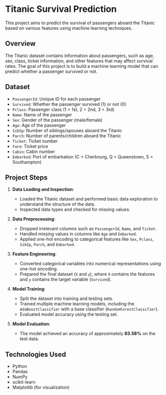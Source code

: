 # Titanic Survival Prediction

This project aims to predict the survival of passengers aboard the Titanic based on various features using machine learning techniques.

## Overview

The Titanic dataset contains information about passengers, such as age, sex, class, ticket information, and other features that may affect survival rates. The goal of this project is to build a machine learning model that can predict whether a passenger survived or not.

## Dataset
- `PassengerId`: Unique ID for each passenger
- `Survived`: Whether the passenger survived (1) or not (0)
- `Pclass`: Passenger class (1 = 1st, 2 = 2nd, 3 = 3rd)
- `Name`: Name of the passenger
- `Sex`: Gender of the passenger (male/female)
- `Age`: Age of the passenger
- `SibSp`: Number of siblings/spouses aboard the Titanic
- `Parch`: Number of parents/children aboard the Titanic
- `Ticket`: Ticket number
- `Fare`: Ticket price
- `Cabin`: Cabin number
- `Embarked`: Port of embarkation (C = Cherbourg, Q = Queenstown, S = Southampton)

## Project Steps

1. **Data Loading and Inspection**:
   - Loaded the Titanic dataset and performed basic data exploration to understand the structure of the data.
   - Inspected data types and checked for missing values.

2. **Data Preprocessing**:
   - Dropped irrelevant columns such as `PassengerId`, `Name`, and `Ticket`.
   - Handled missing values in columns like `Age` and `Embarked`.
   - Applied one-hot encoding to categorical features like `Sex`, `Pclass`, `SibSp`, `Parch`, and `Embarked`.

3. **Feature Engineering**:
   - Converted categorical variables into numerical representations using one-hot encoding.
   - Prepared the final dataset (`X` and `y`), where `X` contains the features and `y` contains the target variable (`Survived`).

4. **Model Training**:
   - Split the dataset into training and testing sets.
   - Trained multiple machine learning models, including the `AdaBoostClassifier` with a base classifier (`RandomForestClassifier`).
   - Evaluated model accuracy using the testing set.

5. **Model Evaluation**:
   - The model achieved an accuracy of approximately **83.58%** on the test data.

## Technologies Used

- Python
- Pandas
- NumPy
- scikit-learn
- Matplotlib (for visualization)

